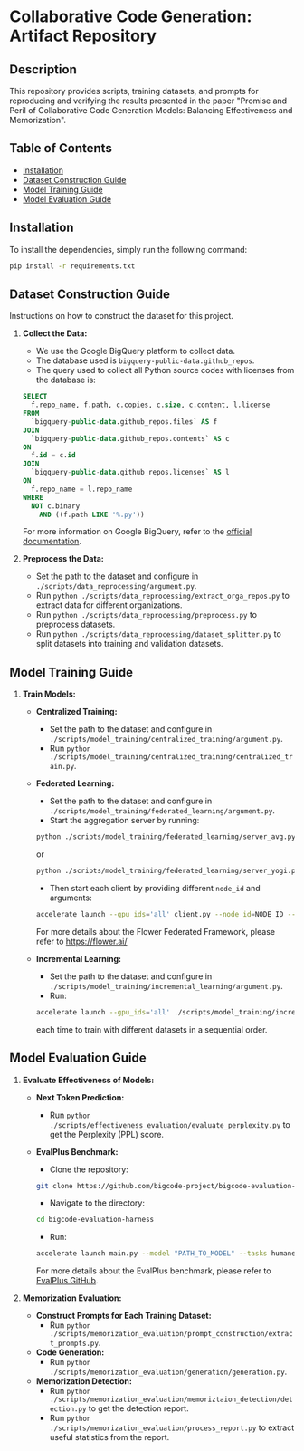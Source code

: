 # Collaborative Code Generation: Artifact Repository

## Description

This repository provides scripts, training datasets, and prompts for reproducing and verifying the results presented in the paper "Promise and Peril of Collaborative Code Generation Models: Balancing Effectiveness and Memorization".

## Table of Contents

- [Installation](#installation)
- [Dataset Construction Guide](#dataset-construction-guide)
- [Model Training Guide](#model-training-guide)
- [Model Evaluation Guide](#model-evaluation-guide)

## Installation

To install the dependencies, simply run the following command:

```bash
pip install -r requirements.txt
```

## Dataset Construction Guide

Instructions on how to construct the dataset for this project.

1. **Collect the Data:**
    - We use the Google BigQuery platform to collect data.
    - The database used is `bigquery-public-data.github_repos`.
    - The query used to collect all Python source codes with licenses from the database is:
    
    ```sql
    SELECT
      f.repo_name, f.path, c.copies, c.size, c.content, l.license
    FROM
      `bigquery-public-data.github_repos.files` AS f
    JOIN
      `bigquery-public-data.github_repos.contents` AS c
    ON
      f.id = c.id
    JOIN
      `bigquery-public-data.github_repos.licenses` AS l
    ON
      f.repo_name = l.repo_name 
    WHERE
      NOT c.binary
        AND ((f.path LIKE '%.py'))
    ```
    
    For more information on Google BigQuery, refer to the [official documentation](https://cloud.google.com/bigquery/docs/introduction).

2. **Preprocess the Data:**
    - Set the path to the dataset and configure in `./scripts/data_reprocessing/argument.py`.
    - Run `python ./scripts/data_reprocessing/extract_orga_repos.py` to extract data for different organizations.
    - Run `python ./scripts/data_reprocessing/preprocess.py` to preprocess datasets.
    - Run `python ./scripts/data_reprocessing/dataset_splitter.py` to split datasets into training and validation datasets.

## Model Training Guide

1. **Train Models:**

    - **Centralized Training:**
        - Set the path to the dataset and configure in `./scripts/model_training/centralized_training/argument.py`.
        - Run `python ./scripts/model_training/centralized_training/centralized_train.py`.

    - **Federated Learning:**
        - Set the path to the dataset and configure in `./scripts/model_training/federated_learning/argument.py`.
        - Start the aggregation server by running:
        ```bash
        python ./scripts/model_training/federated_learning/server_avg.py 
        ```
        or 
        ```bash
        python ./scripts/model_training/federated_learning/server_yogi.py
        ```
        - Then start each client by providing different `node_id` and arguments:
        ```bash
        accelerate launch --gpu_ids='all' client.py --node_id=NODE_ID --local_dataset_path="PATH" --dataset_name_train="TRAINING_DATASET_NAME" --dataset_name_valid="VALIDATION_DATASET_NAME"
        ```

        For more details about the Flower Federated Framework, please refer to https://flower.ai/
    - **Incremental Learning:**
        - Set the path to the dataset and configure in `./scripts/model_training/incremental_learning/argument.py`.
        - Run:
        ```bash
        accelerate launch --gpu_ids='all' ./scripts/model_training/incremental_learning/train.py 
        ```
        each time to train with different datasets in a sequential order.

## Model Evaluation Guide

1. **Evaluate Effectiveness of Models:**
    - **Next Token Prediction:**
        - Run `python ./scripts/effectiveness_evaluation/evaluate_perplexity.py` to get the Perplexity (PPL) score.
    
    - **EvalPlus Benchmark:**
        - Clone the repository:
        ```bash
        git clone https://github.com/bigcode-project/bigcode-evaluation-harness.git
        ```
        - Navigate to the directory:
        ```bash
        cd bigcode-evaluation-harness
        ```
        - Run:
        ```bash
        accelerate launch main.py --model "PATH_TO_MODEL" --tasks humanevalplus --temperature TEMPERATURE --n_samples 200 --batch_size 100 --metric_output_path="PATH_TO_SAVE_RESULT" --allow_code_execution > "PATH_TO_SAVE_LOG" 2>&1
        ```
        For more details about the EvalPlus benchmark, please refer to [EvalPlus GitHub](https://github.com/evalplus/evalplus).

2. **Memorization Evaluation:**
    - **Construct Prompts for Each Training Dataset:**
        - Run `python ./scripts/memorization_evaluation/prompt_construction/extract_prompts.py`.
    - **Code Generation:**
        - Run `python ./scripts/memorization_evaluation/generation/generation.py`.
    - **Memorization Detection:**
        - Run `python ./scripts/memorization_evaluation/memoriztaion_detection/detection.py` to get the detection report.
        - Run `python ./scripts/memorization_evaluation/process_report.py` to extract useful statistics from the report.

